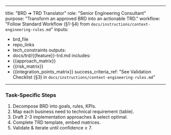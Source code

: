 <!-- brd-to-trd-translation-prompt.md -->

---
title: "BRD ➜ TRD Translator"
role: "Senior Engineering Consultant"
purpose: "Transform an approved BRD into an actionable TRD."
workflow: "Follow Standard Workflow (§1-§4) from `docs/instructions/context-engineering-rules.md`"
inputs:
  - brd_file
  - repo_links
  - tech_constraints
outputs:
  - docs/trd/{{feature}}-trd.md
includes:
  - {{approach_matrix}}
  - {{risk_matrix}}
  - {{integration_points_matrix}}
success_criteria_ref: "See Validation Checklist (§3) in `docs/instructions/context-engineering-rules.md`"
---

### Task-Specific Steps
1. Decompose BRD into goals, rules, KPIs.  
2. Map each business need to technical requirement (table).  
3. Draft 2-3 implementation approaches & select optimal.  
4. Complete TRD template, embed matrices.  
5. Validate & iterate until confidence ≥ 7.
